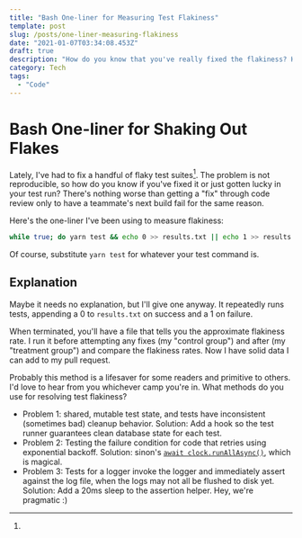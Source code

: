 ```yaml
---
title: "Bash One-liner for Measuring Test Flakiness"
template: post
slug: /posts/one-liner-measuring-flakiness
date: "2021-01-07T03:34:08.453Z"
draft: true
description: "How do you know that you've really fixed the flakiness? How about some cold hard data."
category: Tech
tags:
  - "Code"
---
```


# Bash One-liner for Shaking Out Flakes

Lately, I've had to fix a handful of flaky test suites[^1]. The problem is not reproducible, so how do you know if you've fixed it or just gotten lucky in your test run? There's nothing worse than getting a "fix" through code review only to have a teammate's next build fail for the same reason.

Here's the one-liner I've been using to measure flakiness:

<!-- Lower font size to prevernt the one-liner from overflowing -->
<style>
div pre code.language-sh {
  font-size: 13px !important;
}
</style>

```sh
while true; do yarn test && echo 0 >> results.txt || echo 1 >> results.txt; done
```

Of course, substitute `yarn test` for whatever your test command is.

## Explanation

Maybe it needs no explanation, but I'll give one anyway. It repeatedly runs tests, appending a 0 to `results.txt` on success and a 1 on failure.

When terminated, you'll have a file that tells you the approximate flakiness rate. I run it before attempting any fixes (my "control group") and after (my "treatment group") and compare the flakiness rates. Now I have solid data I can add to my pull request.

Probably this method is a lifesaver for some readers and primitive to others. I'd love to hear from you whichever camp you're in. What methods do you use for resolving test flakiness?

[^1]:
  * Problem 1: shared, mutable test state, and tests have inconsistent (sometimes bad) cleanup behavior. Solution: Add a hook so the test runner guarantees clean database state for each test.
  * Problem 2: Testing the failure condition for code that retries using exponential backoff. Solution: sinon's [`await clock.runAllAsync()`](https://github.com/sinonjs/fake-timers), which is magical.
  * Problem 3: Tests for a logger invoke the logger and immediately assert against the log file, when the logs may not all be flushed to disk yet. Solution: Add a 20ms sleep to the assertion helper. Hey, we're pragmatic :)
